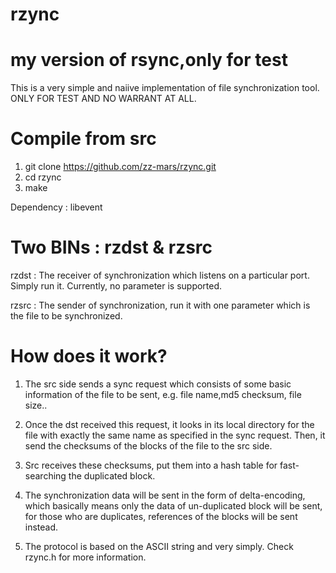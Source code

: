 rzync
=====

my version of rsync,only for test
=====

This is a very simple and naiive implementation of file synchronization tool.
ONLY FOR TEST AND NO WARRANT AT ALL.

Compile from src
=====

1) git clone https://github.com/zz-mars/rzync.git
2) cd rzync
3) make

Dependency : libevent

Two BINs : rzdst & rzsrc
====

rzdst : The receiver of synchronization which listens on a particular port.
		Simply run it. Currently, no parameter is supported.

rzsrc : The sender of synchronization, run it with one parameter which is the 
		file to be synchronized.

How does it work?
=====

1) The src side sends a sync request which consists of some basic information
   of the file to be sent, e.g. file name,md5 checksum, file size..

2) Once the dst received this request, it looks in its local directory for the
   file with exactly the same name as specified in the sync request. Then, it 
   send the checksums of the blocks of the file to the src side.

3) Src receives these checksums, put them into a hash table for fast-searching the 
   duplicated block.

4) The synchronization data will be sent in the form of delta-encoding, which basically
   means only the data of un-duplicated block will be sent, for those who are duplicates,
   references of the blocks will be sent instead.
   
5) The protocol is based on the ASCII string and very simply.
   Check rzync.h for more information.

